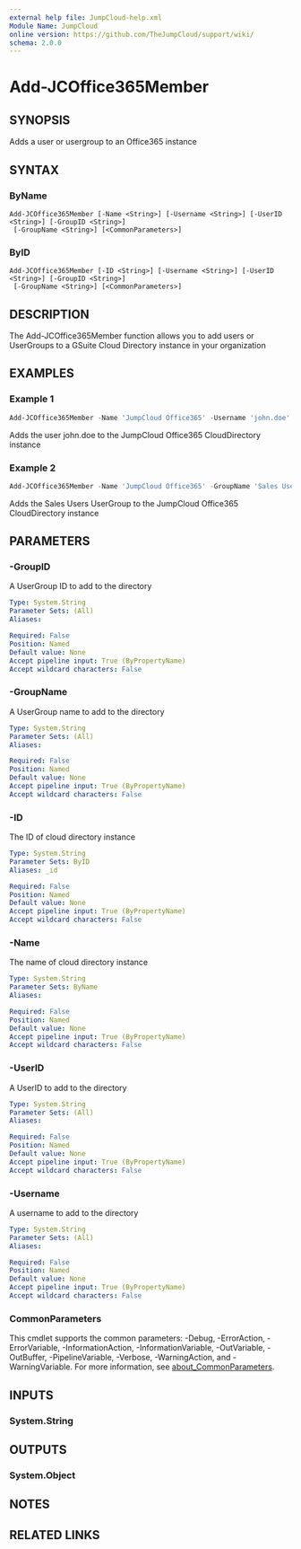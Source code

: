 ```yaml
---
external help file: JumpCloud-help.xml
Module Name: JumpCloud
online version: https://github.com/TheJumpCloud/support/wiki/
schema: 2.0.0
---
```


# Add-JCOffice365Member

## SYNOPSIS
Adds a user or usergroup to an Office365 instance

## SYNTAX

### ByName
```
Add-JCOffice365Member [-Name <String>] [-Username <String>] [-UserID <String>] [-GroupID <String>]
 [-GroupName <String>] [<CommonParameters>]
```

### ByID
```
Add-JCOffice365Member [-ID <String>] [-Username <String>] [-UserID <String>] [-GroupID <String>]
 [-GroupName <String>] [<CommonParameters>]
```

## DESCRIPTION
The Add-JCOffice365Member function allows you to add users or UserGroups to a GSuite Cloud Directory instance in your organization

## EXAMPLES

### Example 1
```powershell
Add-JCOffice365Member -Name 'JumpCloud Office365' -Username 'john.doe'
```

Adds the user john.doe to the JumpCloud Office365 CloudDirectory instance

### Example 2
```powershell
Add-JCOffice365Member -Name 'JumpCloud Office365' -GroupName 'Sales Users'
```

Adds the Sales Users UserGroup to the JumpCloud Office365 CloudDirectory instance

## PARAMETERS

### -GroupID
A UserGroup ID to add to the directory

```yaml
Type: System.String
Parameter Sets: (All)
Aliases:

Required: False
Position: Named
Default value: None
Accept pipeline input: True (ByPropertyName)
Accept wildcard characters: False
```

### -GroupName
A UserGroup name to add to the directory

```yaml
Type: System.String
Parameter Sets: (All)
Aliases:

Required: False
Position: Named
Default value: None
Accept pipeline input: True (ByPropertyName)
Accept wildcard characters: False
```

### -ID
The ID of cloud directory instance

```yaml
Type: System.String
Parameter Sets: ByID
Aliases: _id

Required: False
Position: Named
Default value: None
Accept pipeline input: True (ByPropertyName)
Accept wildcard characters: False
```

### -Name
The name of cloud directory instance

```yaml
Type: System.String
Parameter Sets: ByName
Aliases:

Required: False
Position: Named
Default value: None
Accept pipeline input: True (ByPropertyName)
Accept wildcard characters: False
```

### -UserID
A UserID to add to the directory

```yaml
Type: System.String
Parameter Sets: (All)
Aliases:

Required: False
Position: Named
Default value: None
Accept pipeline input: True (ByPropertyName)
Accept wildcard characters: False
```

### -Username
A username to add to the directory

```yaml
Type: System.String
Parameter Sets: (All)
Aliases:

Required: False
Position: Named
Default value: None
Accept pipeline input: True (ByPropertyName)
Accept wildcard characters: False
```

### CommonParameters
This cmdlet supports the common parameters: -Debug, -ErrorAction, -ErrorVariable, -InformationAction, -InformationVariable, -OutVariable, -OutBuffer, -PipelineVariable, -Verbose, -WarningAction, and -WarningVariable. For more information, see [about_CommonParameters](http://go.microsoft.com/fwlink/?LinkID=113216).

## INPUTS

### System.String
## OUTPUTS

### System.Object
## NOTES

## RELATED LINKS
